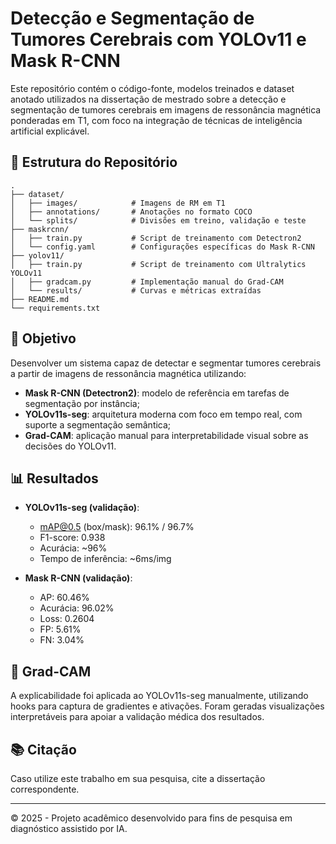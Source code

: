# Detecção e Segmentação de Tumores Cerebrais com YOLOv11 e Mask R-CNN

Este repositório contém o código-fonte, modelos treinados e dataset anotado utilizados na dissertação de mestrado sobre a detecção e segmentação de tumores cerebrais em imagens de ressonância magnética ponderadas em T1, com foco na integração de técnicas de inteligência artificial explicável.

## 📁 Estrutura do Repositório

```
.
├── dataset/
│   ├── images/            # Imagens de RM em T1
│   ├── annotations/       # Anotações no formato COCO
│   └── splits/            # Divisões em treino, validação e teste
├── maskrcnn/
│   ├── train.py           # Script de treinamento com Detectron2
│   └── config.yaml        # Configurações específicas do Mask R-CNN
├── yolov11/
│   ├── train.py           # Script de treinamento com Ultralytics YOLOv11
│   ├── gradcam.py         # Implementação manual do Grad-CAM
│   └── results/           # Curvas e métricas extraídas
├── README.md
└── requirements.txt
```

## 📌 Objetivo

Desenvolver um sistema capaz de detectar e segmentar tumores cerebrais a partir de imagens de ressonância magnética utilizando:

- **Mask R-CNN (Detectron2)**: modelo de referência em tarefas de segmentação por instância;
- **YOLOv11s-seg**: arquitetura moderna com foco em tempo real, com suporte a segmentação semântica;
- **Grad-CAM**: aplicação manual para interpretabilidade visual sobre as decisões do YOLOv11.

## 📊 Resultados

- **YOLOv11s-seg (validação)**:
  - mAP@0.5 (box/mask): 96.1% / 96.7%
  - F1-score: 0.938
  - Acurácia: ~96%
  - Tempo de inferência: ~6ms/img

- **Mask R-CNN (validação)**:
  - AP: 60.46%
  - Acurácia: 96.02%
  - Loss: 0.2604
  - FP: 5.61%
  - FN: 3.04%

## 🧠 Grad-CAM

A explicabilidade foi aplicada ao YOLOv11s-seg manualmente, utilizando hooks para captura de gradientes e ativações. Foram geradas visualizações interpretáveis para apoiar a validação médica dos resultados.


## 📚 Citação

Caso utilize este trabalho em sua pesquisa, cite a dissertação correspondente.

---

© 2025 - Projeto acadêmico desenvolvido para fins de pesquisa em diagnóstico assistido por IA.
